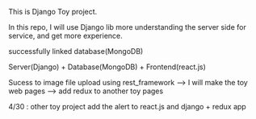 This is Django Toy project.

In this repo, I will use Django lib more understanding the server side for service, and get more experience.

successfully linked database(MongoDB)

Server(Django) + Database(MongoDB) + Frontend(react.js)

Sucess to image file upload using rest_framework
--> I will make the toy web pages --> add redux to another toy pages

4/30 : other toy project add the alert to react.js and django + redux app